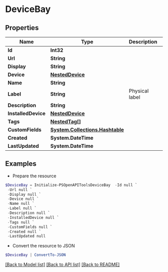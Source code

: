# DeviceBay
## Properties

Name | Type | Description | Notes
------------ | ------------- | ------------- | -------------
**Id** | **Int32** |  | [readonly] 
**Url** | **String** |  | [readonly] 
**Display** | **String** |  | [readonly] 
**Device** | [**NestedDevice**](NestedDevice.md) |  | 
**Name** | **String** |  | 
**Label** | **String** | Physical label | [optional] 
**Description** | **String** |  | [optional] 
**InstalledDevice** | [**NestedDevice**](NestedDevice.md) |  | [optional] 
**Tags** | [**NestedTag[]**](NestedTag.md) |  | [optional] 
**CustomFields** | [**System.Collections.Hashtable**](AnyType.md) |  | [optional] 
**Created** | **System.DateTime** |  | [readonly] 
**LastUpdated** | **System.DateTime** |  | [readonly] 

## Examples

- Prepare the resource
```powershell
$DeviceBay = Initialize-PSOpenAPIToolsDeviceBay  -Id null `
 -Url null `
 -Display null `
 -Device null `
 -Name null `
 -Label null `
 -Description null `
 -InstalledDevice null `
 -Tags null `
 -CustomFields null `
 -Created null `
 -LastUpdated null
```

- Convert the resource to JSON
```powershell
$DeviceBay | ConvertTo-JSON
```

[[Back to Model list]](../README.md#documentation-for-models) [[Back to API list]](../README.md#documentation-for-api-endpoints) [[Back to README]](../README.md)

